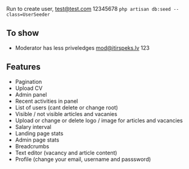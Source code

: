 Run to create user, test@test.com 12345678
`php artisan db:seed --class=UserSeeder`

## To show
 - Moderator has less priveledges mod@itirspeks.lv 123

## Features
- Pagination
- Upload CV
- Admin panel
- Recent activities in panel
- List of users (cant delete or change root)
- Visible / not visible articles and vacanies
- Upload or change or delete logo / image for articles and vacancies
- Salary interval
- Landing page stats
- Admin page stats
- Breadcrumbs
- Text editor (vacancy and article content)
- Profile (change your email, username and passsword)

